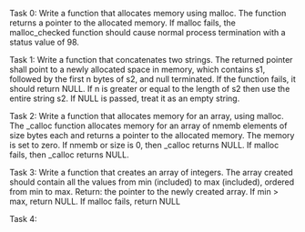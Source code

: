 Task 0:
Write a function that allocates memory using malloc. The function returns a pointer to the allocated memory. If malloc fails, the malloc_checked function should cause normal process termination with a status value of 98.

Task 1:
Write a function that concatenates two strings. The returned pointer shall point to a newly allocated space in memory, which contains s1, followed by the first n bytes of s2, and null terminated. If the function fails, it should return NULL. If n is greater or equal to the length of s2 then use the entire string s2. If NULL is passed, treat it as an empty string.

Task 2:
Write a function that allocates memory for an array, using malloc. The \_calloc function allocates memory for an array of nmemb elements of size bytes each and returns a pointer to the allocated memory. The memory is set to zero. If nmemb or size is 0, then \_calloc returns NULL. If malloc fails, then \_calloc returns NULL.

Task 3:
Write a function that creates an array of integers. The array created should contain all the values from min (included) to max (included), ordered from min to max. Return: the pointer to the newly created array. If min > max, return NULL. If malloc fails, return NULL

Task 4:
